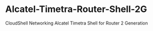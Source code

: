 # Alcatel-Timetra-Router-Shell-2G
CloudShell Networking Alcatel Timetra Shell for Router 2 Generation 
